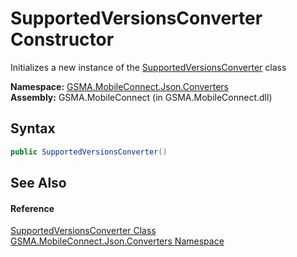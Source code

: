 SupportedVersionsConverter Constructor
======================================
Initializes a new instance of the [SupportedVersionsConverter][1] class

**Namespace:** [GSMA.MobileConnect.Json.Converters][2]  
**Assembly:** GSMA.MobileConnect (in GSMA.MobileConnect.dll)

Syntax
------

```csharp
public SupportedVersionsConverter()
```


See Also
--------

#### Reference
[SupportedVersionsConverter Class][1]  
[GSMA.MobileConnect.Json.Converters Namespace][2]  

[1]: README.md
[2]: ../README.md
[3]: ../../_icons/Help.png